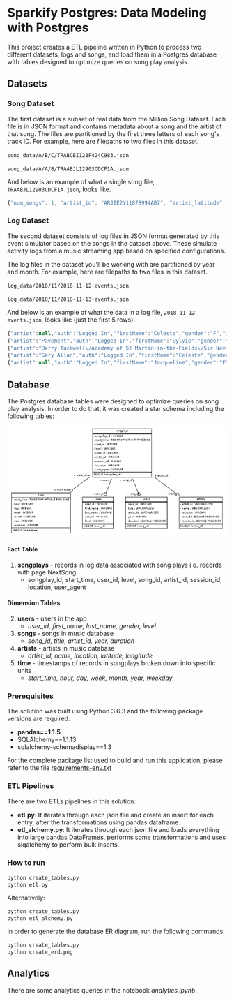 # Sparkify Postgres: Data Modeling with Postgres

This project creates a ETL pipeline written in Python to process two different datasets, logs and songs, and load them in a Postgres database with tables designed to optimize queries on song play analysis.

## Datasets

### Song Dataset
The first dataset is a subset of real data from the Million Song Dataset. Each file is in JSON format and contains metadata about a song and the artist of that song. The files are partitioned by the first three letters of each song's track ID. For example, here are filepaths to two files in this dataset.

`song_data/A/B/C/TRABCEI128F424C983.json`

`song_data/A/A/B/TRAABJL12903CDCF1A.json`

And below is an example of what a single song file, `TRAABJL12903CDCF1A.json`, looks like.

```javascript
{"num_songs": 1, "artist_id": "ARJIE2Y1187B994AB7", "artist_latitude": null, "artist_longitude": null, "artist_location": "", "artist_name": "Line Renaud", "song_id": "SOUPIRU12A6D4FA1E1", "title": "Der Kleine Dompfaff", "duration": 152.92036, "year": 0}
```

### Log Dataset
The second dataset consists of log files in JSON format generated by this event simulator based on the songs in the dataset above. These simulate activity logs from a music streaming app based on specified configurations.

The log files in the dataset you'll be working with are partitioned by year and month. For example, here are filepaths to two files in this dataset.

`log_data/2018/11/2018-11-12-events.json`

`log_data/2018/11/2018-11-13-events.json`

And below is an example of what the data in a log file, `2018-11-12-events.json`, looks like (just the first 5 rows).

```javascript
{"artist":null,"auth":"Logged In","firstName":"Celeste","gender":"F","itemInSession":0,"lastName":"Williams","length":null,"level":"free","location":"Klamath Falls, OR","method":"GET","page":"Home","registration":1541077528796.0,"sessionId":438,"song":null,"status":200,"ts":1541990217796,"userAgent":"\"Mozilla\/5.0 (Windows NT 6.1; WOW64) AppleWebKit\/537.36 (KHTML, like Gecko) Chrome\/37.0.2062.103 Safari\/537.36\"","userId":"53"}
{"artist":"Pavement","auth":"Logged In","firstName":"Sylvie","gender":"F","itemInSession":0,"lastName":"Cruz","length":99.16036,"level":"free","location":"Washington-Arlington-Alexandria, DC-VA-MD-WV","method":"PUT","page":"NextSong","registration":1540266185796.0,"sessionId":345,"song":"Mercy:The Laundromat","status":200,"ts":1541990258796,"userAgent":"\"Mozilla\/5.0 (Macintosh; Intel Mac OS X 10_9_4) AppleWebKit\/537.77.4 (KHTML, like Gecko) Version\/7.0.5 Safari\/537.77.4\"","userId":"10"}
{"artist":"Barry Tuckwell\/Academy of St Martin-in-the-Fields\/Sir Neville Marriner","auth":"Logged In","firstName":"Celeste","gender":"F","itemInSession":1,"lastName":"Williams","length":277.15873,"level":"free","location":"Klamath Falls, OR","method":"PUT","page":"NextSong","registration":1541077528796.0,"sessionId":438,"song":"Horn Concerto No. 4 in E flat K495: II. Romance (Andante cantabile)","status":200,"ts":1541990264796,"userAgent":"\"Mozilla\/5.0 (Windows NT 6.1; WOW64) AppleWebKit\/537.36 (KHTML, like Gecko) Chrome\/37.0.2062.103 Safari\/537.36\"","userId":"53"}
{"artist":"Gary Allan","auth":"Logged In","firstName":"Celeste","gender":"F","itemInSession":2,"lastName":"Williams","length":211.22567,"level":"free","location":"Klamath Falls, OR","method":"PUT","page":"NextSong","registration":1541077528796.0,"sessionId":438,"song":"Nothing On But The Radio","status":200,"ts":1541990541796,"userAgent":"\"Mozilla\/5.0 (Windows NT 6.1; WOW64) AppleWebKit\/537.36 (KHTML, like Gecko) Chrome\/37.0.2062.103 Safari\/537.36\"","userId":"53"}
{"artist":null,"auth":"Logged In","firstName":"Jacqueline","gender":"F","itemInSession":0,"lastName":"Lynch","length":null,"level":"paid","location":"Atlanta-Sandy Springs-Roswell, GA","method":"GET","page":"Home","registration":1540223723796.0,"sessionId":389,"song":null,"status":200,"ts":1541990714796,"userAgent":"\"Mozilla\/5.0 (Macintosh; Intel Mac OS X 10_9_4) AppleWebKit\/537.78.2 (KHTML, like Gecko) Version\/7.0.6 Safari\/537.78.2\"","userId":"29"}
```

## Database

The Postgres database tables were designed to optimize queries on song play analysis. In order to do that, it was created a  star schema including the following tables:

![Entity-Relatioship Diagram](https://github.com/alexfmonteiro/sparkify-postgres/blob/main/sparkifydb_erd.png)

#### Fact Table
 1. **songplays** - records in log data associated with song plays i.e. records with page NextSong
    - songplay_id, start_time, user_id, level, song_id, artist_id, session_id, location, user_agent

#### Dimension Tables
 2. **users** - users in the app
    - *user_id, first_name, last_name, gender, level*
 3. **songs** - songs in music database
    - *song_id, title, artist_id, year, duration*
 4. **artists** - artists in music database
    - *artist_id, name, location, latitude, longitude*
 5. **time** - timestamps of records in songplays broken down into specific units
    - *start_time, hour, day, week, month, year, weekday*



### Prerequisites

The solution was built using Python 3.6.3 and the following package versions are required:
 - **pandas==1.1.5**
 - SQLAlchemy==1.1.13
 - sqlalchemy-schemadisplay==1.3

For the complete package list used to build and run this application, please refer to the file [requirements-env.txt](https://github.com/alexfmonteiro/sparkify-postgres/blob/main/requirements-env.txt) 


### ETL Pipelines
There are two ETLs pipelines in this solution:
 - **etl.py**: It iterates through each json file and create an insert for each entry, after the transformations using pandas dataframe.
 - **etl_alchemy.py**: It iterates through each json file and loads everything into large pandas DataFrames, performs some transformations and uses slqalchemy to perform bulk inserts.

### How to run

```
python create_tables.py
python etl.py
```

Alternatively:

```
python create_tables.py
python etl_alchemy.py
```

In order to generate the database ER diagram, run the following commands:

```
python create_tables.py
python create_erd.png
```


## Analytics

There are some analytics queries in the notebook *analytics.ipynb*.




